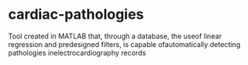 # cardiac-pathologies
Tool created in MATLAB that, through a database, the useof linear regression and predesigned filters, is capable ofautomatically detecting pathologies inelectrocardiography records
